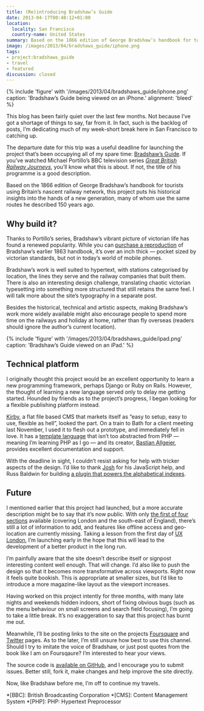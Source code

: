 ```yaml
---
title: (Re)introducing Bradshaw’s Guide
date: 2013-04-17T00:48:12+01:00
location:
  locality: San Francisco
  country-name: United States
summary: Based on the 1866 edition of George Bradshaw’s handbook for tourists using Britain’s nascent railway network, my latest project puts his historical insights into the hands of a new generation, many of whom use the same routes he described 150 years ago.
image: /images/2013/04/bradshaws_guide/iphone.png
tags:
- project:bradshaws_guide
- travel
- featured
discussion: closed
---
```

{% include 'figure' with '/images/2013/04/bradshaws_guide/iphone.png'
  caption: 'Bradshaw’s Guide being viewed on an iPhone.'
  alignment: 'bleed'
%}

This blog has been fairly quiet over the last few months. Not because I’ve got a shortage of things to say, far from it. In fact, such is the backlog of posts, I’m dedicating much of my week-short break here in San Francisco to catching up.

The departure date for this trip was a useful deadline for launching the project that’s been occupying all of my spare time: [Bradshaw’s Guide][1]. If you’ve watched Michael Portillo’s BBC television series <cite>[Great British Railway Journeys][2]</cite>, you’ll know what this is about. If not, the title of his programme is a good description.

Based on the 1866 edition of George Bradshaw’s handbook for tourists using Britain’s nascent railway network, this project puts his historical insights into the hands of a new generation, many of whom use the same routes he described 150 years ago.

## Why build it?

Thanks to Portillo’s series, Bradshaw’s vibrant picture of victorian life has found a renewed popularity. While you can [purchase a reproduction][3] of Bradshaw’s earlier 1863 handbook, it’s over an inch thick — pocket sized by victorian standards, but not in today’s world of mobile phones.

Bradshaw’s work is well suited to hypertext, with stations categorised by location, the lines they serve and the railway companies that built them. There is also an interesting design challenge, translating chaotic victorian typesetting into something more structured that still retains the same feel. I will talk more about the site’s typography in a separate post.

Besides the historical, technical and artistic aspects, making Bradshaw’s work more widely available might also encourage people to spend more time on the railways and holiday at home, rather than fly overseas (readers should ignore the author’s current location).

{% include 'figure' with '/images/2013/04/bradshaws_guide/ipad.png'
  caption: 'Bradshaw’s Guide viewed on an iPad.'
%}

## Technical platform

I originally thought this project would be an excellent opportunity to learn a new programming framework, perhaps Django or Ruby on Rails. However, the thought of learning a new language served only to delay me getting started. Hounded by friends as to the project’s progress, I began looking for a flexible publishing platform instead.

[Kirby][4], a flat file based CMS that markets itself as “easy to setup, easy to use, flexible as hell”, looked the part. On a train to Bath for a client meeting last November, I used it to flesh out a prototype, and immediately fell in love. It has a [template language][5] that isn’t too abstracted from PHP — meaning I’m learning PHP as I go — and its creator, [Bastian Allgeier][6], provides excellent documentation and support.

With the deadline in sight, I couldn’t resist asking for help with tricker aspects of the design. I’d like to thank [Josh][7] for his JavaScript help, and Russ Baldwin for building [a plugin that powers the alphabetical indexes][8].

## Future

I mentioned earlier that this project had launched, but a more accurate description might be to say that it’s now public. With only [the first of four sections][9] available (covering London and the south-east of England), there’s still a lot of information to add, and features like offline access and geo-location are currently missing. Taking a lesson from the first day of [UX London][10], I’m launching early in the hope that this will lead to the development of a better product in the long run.

I’m painfully aware that the site doesn’t describe itself or signpost interesting content well enough. That will change. I’d also like to push the design so that it becomes more transformative across viewports. Right now it feels quite bookish. This is appropriate at smaller sizes, but I’d like to introduce a more magazine-like layout as the viewport increases.

Having worked on this project intently for three months, with many late nights and weekends hidden indoors, short of fixing obvious bugs (such as the menu behaviour on small screens and search field focusing), I’m going to take a little break. It’s no exaggeration to say that this project has burnt me out.

Meanwhile, I’ll be posting links to the site on the projects [Foursquare][11] and [Twitter][12] pages. As to the later, I’m still unsure how best to use this channel. Should I try to imitate the voice of Bradshaw, or just post quotes from the book like I am on Foursqaure? I’m interested to hear your views.

The source code is [available on GitHub][13], and I encourage you to submit issues. Better still, fork it, make changes and help improve the site directly.

Now, like Bradshaw before me, I’m off to continue my travels.

[1]: https://bradshaws.guide
[2]: https://en.wikipedia.org/wiki/Great_British_Railway_Journeys
[3]: http://bradshawsguides.com/books-and-maps.html
[4]: http://getkirby.com
[5]: http://getkirby.com/blog/php-templates
[6]: http://bastianallgeier.com
[7]: http://www.joshemerson.co.uk
[8]: https://github.com/shoesforindustry/kirbycms-extensions/tree/master/plugins/alphabetise
[9]: https://bradshaws.guide/routes/section:1
[10]: http://2013.uxlondon.com
[11]: https://foursquare.com/bradshawsguide
[12]: https://twitter.com/bradshawsguide
[13]: https://github.com/paulrobertlloyd/bradshawsguide

*[BBC]: British Broadcasting Corporation
*[CMS]: Content Management System
*[PHP]: PHP: Hypertext Preprocessor
